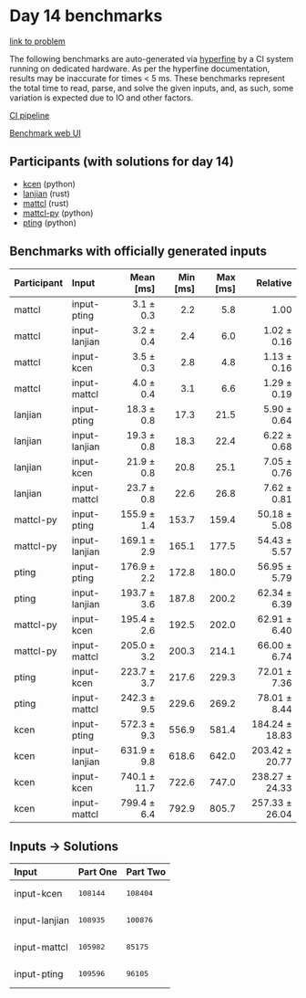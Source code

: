 # Day 14 benchmarks

[link to problem](https://adventofcode.com/2023/day/14)

The following benchmarks are auto-generated via
[hyperfine](https://github.com/sharkdp/hyperfine) by a CI system running on
dedicated hardware. As per the hyperfine documentation, results may be
inaccurate for times < 5 ms. These benchmarks represent the total time to read,
parse, and solve the given inputs, and, as such, some variation is expected due
to IO and other factors.

[CI pipeline](http://ci.papercode.net:8080/teams/main/pipelines/aoc2023)

[Benchmark web UI](https://aoc.ancalagon.black)


## Participants (with solutions for day 14)

- [kcen](https://github.com/kcen/aoc2023) (python)
- [lanjian](https://github.com/lanjian/aoc-2023) (rust)
- [mattcl](https://github.com/mattcl/aoc2023) (rust)
- [mattcl-py](https://github.com/mattcl/aoc2023-py) (python)
- [pting](https://github.com/pting/aoc2023) (python)


## Benchmarks with officially generated inputs

| Participant | Input | Mean [ms] | Min [ms] | Max [ms] | Relative |
|:---|:---|---:|---:|---:|---:|
| mattcl | input-pting | 3.1 ± 0.3 | 2.2 | 5.8 | 1.00 |
| mattcl | input-lanjian | 3.2 ± 0.4 | 2.4 | 6.0 | 1.02 ± 0.16 |
| mattcl | input-kcen | 3.5 ± 0.3 | 2.8 | 4.8 | 1.13 ± 0.16 |
| mattcl | input-mattcl | 4.0 ± 0.4 | 3.1 | 6.6 | 1.29 ± 0.19 |
| lanjian | input-pting | 18.3 ± 0.8 | 17.3 | 21.5 | 5.90 ± 0.64 |
| lanjian | input-lanjian | 19.3 ± 0.8 | 18.3 | 22.4 | 6.22 ± 0.68 |
| lanjian | input-kcen | 21.9 ± 0.8 | 20.8 | 25.1 | 7.05 ± 0.76 |
| lanjian | input-mattcl | 23.7 ± 0.8 | 22.6 | 26.8 | 7.62 ± 0.81 |
| mattcl-py | input-pting | 155.9 ± 1.4 | 153.7 | 159.4 | 50.18 ± 5.08 |
| mattcl-py | input-lanjian | 169.1 ± 2.9 | 165.1 | 177.5 | 54.43 ± 5.57 |
| pting | input-pting | 176.9 ± 2.2 | 172.8 | 180.0 | 56.95 ± 5.79 |
| pting | input-lanjian | 193.7 ± 3.6 | 187.8 | 200.2 | 62.34 ± 6.39 |
| mattcl-py | input-kcen | 195.4 ± 2.6 | 192.5 | 202.0 | 62.91 ± 6.40 |
| mattcl-py | input-mattcl | 205.0 ± 3.2 | 200.3 | 214.1 | 66.00 ± 6.74 |
| pting | input-kcen | 223.7 ± 3.7 | 217.6 | 229.3 | 72.01 ± 7.36 |
| pting | input-mattcl | 242.3 ± 9.5 | 229.6 | 269.2 | 78.01 ± 8.44 |
| kcen | input-pting | 572.3 ± 9.3 | 556.9 | 581.4 | 184.24 ± 18.83 |
| kcen | input-lanjian | 631.9 ± 9.8 | 618.6 | 642.0 | 203.42 ± 20.77 |
| kcen | input-kcen | 740.1 ± 11.7 | 722.6 | 747.0 | 238.27 ± 24.33 |
| kcen | input-mattcl | 799.4 ± 6.4 | 792.9 | 805.7 | 257.33 ± 26.04 |


## Inputs -> Solutions

| Input | Part One | Part Two |
|:---|:---|:---|
|input-kcen|<pre>108144</pre>|<pre>108404</pre>|
|input-lanjian|<pre>108935</pre>|<pre>100876</pre>|
|input-mattcl|<pre>105982</pre>|<pre>85175</pre>|
|input-pting|<pre>109596</pre>|<pre>96105</pre>|